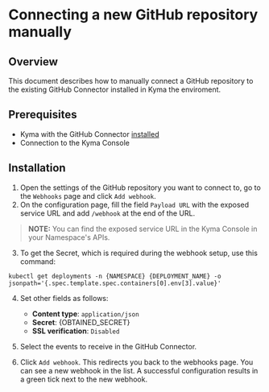 # Connecting a new GitHub repository manually

## Overview

This document describes how to manually connect a GitHub repository to the existing GitHub Connector installed in Kyma the enviroment.

## Prerequisites

- Kyma with the GitHub Connector [installed](/docs/github-connector/installation.md)
- Connection to the Kyma Console

## Installation

1. Open the settings of the GitHub repository you want to connect to, go to the `Webhooks` page and click `Add webhook`.
2. On the configuration page, fill the field `Payload URL` with the exposed service URL and add `/webhook` at the end of the URL.
   
  > **NOTE:**  You can find the exposed service URL in the Kyma Console in your Namespace's APIs.

3. To get the Secret, which is required during the webhook setup, use this command:

```shell
kubectl get deployments -n {NAMESPACE} {DEPLOYMENT_NAME} -o jsonpath='{.spec.template.spec.containers[0].env[3].value}'
```

4. Set other fields as follows:

    - **Content type**: `application/json`
    - **Secret**: {OBTAINED_SECRET}
    - **SSL verification**: `Disabled`

5. Select the events to receive in the GitHub Connector.
6. Click `Add webhook`. This redirects you back to the webhooks page. You can see a new webhook in the list. A successful configuration results in a green tick next to the new webhook.
